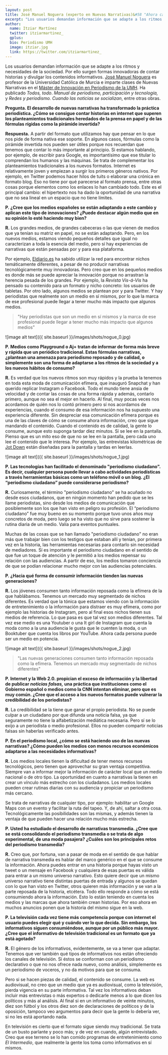 ```yaml
---
layout: post
title: José Manuel Noguera (experto en Nuevas Narrativas)&#58 "Ahora cada persona puede ser un medio en potencia"
excerpt: "Los usuarios demandan información que se adapte a los ritmos y necesidades de la sociedad. Por ello surgen formas innovadoras de contar historias y divulgar los contenidos informativos. José Manuel Noguera es profesor de la Universidad Católica de Murcia e imparte clases de Nuevas Narrativas en el Máster de Innovación en Periodismo de la UMH. Ha publicado 'Todos, todo. Manual de periodismo, participación y tecnología', y 'Redes y periodismo. Cuando las noticias se socializan', entre otras obras."
author:
  name: Itziar Martínez
  twitter: itziarmartinez_
  gplus:  
  bio: Periodismo UMH
  image: itziar.jpg
  link: https://twitter.com/itziarmartinez_
---
```

Los usuarios demandan información que se adapte a los ritmos y necesidades de la sociedad. Por ello surgen formas innovadoras de contar historias y divulgar los contenidos informativos. [José Manuel Noguera](https://twitter.com/jmnoguera) es profesor de la Universidad Católica de Murcia e imparte clases de Nuevas Narrativas en el [Máster de Innovación en Periodismo de la UMH](http://mip.umh.es/). Ha publicado *Todos, todo*. *Manual de periodismo, participación y tecnología,* y *Redes y periodismo. Cuando las noticias se socializan*, entre otras obras. 

**Pregunta. El desarrollo de nuevas narrativas ha transformado la práctica periodística. ¿Cómo se consigue contar historias en internet que superen los planteamientos tradicionales heredados de la prensa en papel y de las fórmulas rígidas como la pirámide invertida?**

**Respuesta.** A partir del formato que utilizamos hay que pensar en lo que nos pide de forma nativa ese soporte. En algunos casos, fórmulas como la pirámide invertida nos pueden ser útiles porque nos recuerdan que tenemos que contar lo más importante al principio. Si estamos hablando, por ejemplo, de escribir para Google, es importantísimo que ese titular lo comprendan los humanos y las máquinas. Se trata de complementar los planteamientos tradicionales a los nuevos formatos. Internet es relativamente joven y empiezan a surgir los primeros géneros nativos. Por ejemplo, en Twitter podemos hacer hilos de tuits o elaborar una crónica en formato blog. Eso no tiene por qué parecerse al formato prensa, entre otras cosas porque elementos como los enlaces lo han cambiado todo. Este es el principal cambio: el hipertexto nos ha dado la oportunidad de una narrativa que no sea lineal en un espacio que no tiene límites. 

**P. ¿Cree que los medios españoles se están adaptando a este cambio y aplican este tipo de innovaciones? ¿Puede destacar algún medio que en su opinión lo esté haciendo muy bien?**

**R.** Los grandes medios, de grandes cabeceras o las que vienen de medios  que ya tenían su matriz en papel, no se están adaptando. Pero, en los nuevos medios, estamos viendo pequeños detalles que igual no caracterizan a toda la esencia del medio, pero sí hay experiencias de narrativas que están pensadas por y para esa plataforma. 

Por ejemplo, [Eldiario.es](http://www.eldiario.es/) ha sabido utilizar la red para encontrar nichos temáticamente diferentes, a pesar de no producir narrativas tecnológicamente muy innovadoras. Pero creo que en los pequeños medios es donde más se puede apreciar la innovación porque no arrastran la herencia pesada de los grandes. Por ejemplo, la *Revista Vis-á-Vis* ha pensado su contenido para un formato y nicho concreto: los usuarios de tabletas. Por otro lado, algunos medios se plantean por y para Twitter. Y hay periodistas que realmente son un medio en sí mismos, por lo que la marca de ese profesional puede llegar a tener mucho más impacto que algunos medios.

> "Hay periodistas que son un medio en sí mismos y la marca de ese profesional puede llegar a tener mucho más impacto que algunos medios"

![image alt text]({{ site.baseurl }}/images/shots/nogue_0.jpg)

**P. Medios como Playground o Aj+ tratan de informar de forma más breve y rápida que un periódico tradicional. Estas fórmulas narrativas, ¿plantean una amenaza para periodismo reposado y de calidad, o simplemente son una forma de adaptarse a los ritmos de la sociedad y a los nuevos hábitos de consumo?**

**R.** Es verdad que los nuevos ritmos son muy rápidos y la prueba la tenemos en toda esta moda de comunicación efímera, que inauguró Snapchat y han querido replicar Instagram o Facebook. Todo el mundo tiene ansia de velocidad y de contar las cosas de una forma rápida y además, contarlo primero, aunque no sea el mejor en hacerlo. Al final, muy pocas veces nos acordamos de quién nos lo contó primero pero sí nos acordamos de experiencias, cuando el consumo de esa información nos ha supuesto una experiencia diferente. Sin despreciar esa comunicación efímera porque es una de las claves de cómo se consume ahora información, creo que sigue mandando el contenido.  Cuando el contenido es de calidad, la gente lo consume, aunque esto suponga tardar diez minutos. Sí se lee en la pantalla. Pienso que es un mito eso de que no se lee en la pantalla, pero cada uno lee el contenido que le interesa. Por ejemplo, las entrevistas kilométricas de [Jot Down](http://www.jotdown.es/) están diseñadas para la pantalla y tardas en leerlas. 

![image alt text]({{ site.baseurl }}/images/shots/nogue_1.jpg)

**P. Las tecnologías han facilitado el denominado "periodismo ciudadano". Es decir, cualquier persona puede llevar a cabo actividades periodísticas a través herramientas básicas como un teléfono móvil o un blog. ¿El “periodismo ciudadano” puede considerarse periodismo?**

**R.** Curiosamente, el término "periodismo ciudadano" se ha acuñado no desde esos ciudadanos, que en ningún momento han pedido que se les llame periodistas, sino desde los medios de comunicación que posiblemente son los que han visto en peligro su profesión. El “periodismo ciudadano” fue muy bueno en su momento porque tuvo unos años muy concretos de moda, pero luego se ha visto que no sirve para sostener la rutina diaria de un medio. Valía para eventos puntuales. 

Muchas de las cosas que se han llamado "periodismo ciudadano" no eran más que trabajar bien con los testigos que estaban allí y tenían, por primera vez en la historia, las herramientas necesarias para contarlo sin necesidad de mediadores. Sí es importante el periodismo ciudadano en el sentido de que fue un toque de atención y le permitió a los medios repensar su relación con las audiencias. A partir de eso, los medios tomaron conciencia de que se podían relacionar mucho mejor con las audiencias potenciales. 

**P. ¿Hacia qué forma de consumir información tienden las nuevas generaciones?**

**R.** Los jóvenes consumen tanto información reposada como la efímera de la que hablábamos. Tenemos un mercado muy segmentado de nichos diferentes. Es verdad que la tónica que estamos viendo con la información de entretenimiento o la información para distraer es muy efímera, como por ejemplo las historias de Instagram, pero al final esos nichos tienen sus medios de referencia. Lo que pasa es que tal vez son medios diferentes. Tal vez ese medio es una Youtuber o una It girl de Instagram que cuenta la moda como a la una audiencia le gusta que le cuenten la moda, o un Booktuber que cuenta los libros por YouTube. Ahora cada persona puede ser un medio en potencia. 

![image alt text]({{ site.baseurl }}/images/shots/nogue_2.jpg)

> "Las nuevas generaciones consumen tanto información reposada como la efímera. Tenemos un mercado muy segmentado de nichos diferentes"

**P. Internet y la Web 2.0. propician el exceso de información y la libertad de publicar _noticias falsas,_ una práctica que instituciones como el Gobierno español o medios como la CNN intentan eliminar, pero que es muy común. ¿Cree que el acceso a los nuevos formatos puede vulnerar la credibilidad de los periodistas?**

**R.** La credibilidad se la tiene que ganar el propio periodista. No se puede culpar a un ciudadano por que difunda una noticia falsa, ya que seguramente no tiene la alfabetización mediática necesaria. Pero sí se lo exijo a un periodista o medio profesional. Ellos no pueden compartir noticias falsas sin haberlas verificado antes.

**P. En el periodismo local, ¿cómo se está haciendo uso de las nuevas narrativas? ¿Cómo pueden los medios con menos recursos económicos adaptarse a las necesidades informativas?**

**R.** Los medios locales tienen la dificultad de tener menos recursos tecnológicos, pero tienen que aprovechar su gran ventaja competitiva. Siempre van a informar mejor la información de carácter local que un medio nacional o de otro tipo. La oportunidad en cuanto a narrativas la tienen en crear un vínculo más estrecho con los ciudadanos. Los medios locales pueden crear rutinas diarias con su audiencia y propiciar un periodismo más cercano. 

Se trata de narrativas de cualquier tipo, por ejemplo: habilitar un Google Maps con un evento y facilitar la ruta del tapeo. Y, de ahí, saltar a otra cosa.  Tecnológicamente las posibilidades son las mismas, y además tienen la ventaja de que pueden hacer una relación mucho más estrecha.

**P. Usted ha estudiado el desarrollo de narrativas transmedia. ¿Cree que se está consolidando el periodismo transmedia o se trata de algo experimental, de una moda pasajera? ¿Cuáles son los principales retos del periodismo transmedia?**

**R.** Creo que, por fortuna, van a pasar de moda en el sentido de que hablar de narrativa transmedia es hablar del marco genérico en el que se consume la información. Ahora puedes entrar en una historia porque hayas visto un tweet o un mensaje en Facebook y cualquiera de esas puertas es válida para entrar a un mismo universo narrativo. Esto quiere decir que un mismo universo narrativo tiene distintas puertas  de entrada y algunos se quedan con lo que han visto en Twitter, otros quieren más información y se van a la parte reposada de la historia, etcétera. Todo ello responde a cómo se está consumiendo ahora la información. Esto lo están teniendo en cuenta los medios y las marcas que ahora también crean historias. Por eso ahora en muchos anuncios ponen que la historia del mismo sigue en la web. 

**P. La televisión cada vez tiene más competencia porque con internet el usuario puedes elegir qué y cuándo ver lo que decida. Sin embargo, los informativos siguen consumiéndose, aunque por un público más mayor. ¿Cree que el informativo de televisión tradicional es un formato que ya está agotado?**

**R.** El género de los informativos, evidentemente, se va a tener que adaptar. Tenemos que ver también qué tipos de informativos nos están ofreciendo los canales de televisión. Si éstos se conforman con un periodismo declarativo o que no nos ofrece nada nuevo, como análisis, simplemente es un periodismo de voceros, y no da motivos para que se consuma. 

Pero si se hacen piezas de calidad, el contenido se consume. La web es audiovisual, no creo que un medio que ya es audiovisual, como la televisión, pierda vigencia en su parte informativa. Tal vez los informativos deban incluir más entrevistas o más expertos o dedicarle menos a lo que dicen los políticos y más al análisis. Al final si en un informativo de veinte minutos, diez son fútbol y los otros diez son de declaraciones de políticos y de la oposición, tampoco veo argumentos para decir que la gente lo debería ver, si no les está aportando nada.

En televisión es cierto que el formato sigue siendo muy tradicional. Se trata de un busto parlante y poco más; y de vez en cuando, algún entrevistado. Creo que ese terreno se lo han comido programas de entretenimiento como *El Intermedio*, que realmente la gente los toma como informativos en sí mismos. 